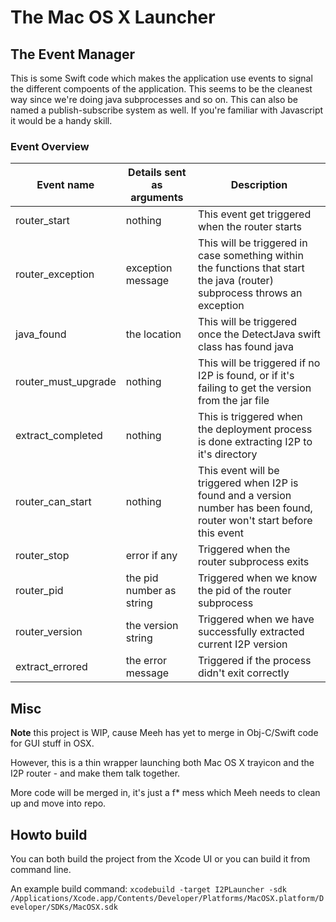 # The Mac OS X Launcher

## The Event Manager

This is some Swift code which makes the application use events to signal the different compoents of the application. This seems to be the cleanest way since we're doing java subprocesses and so on. This can also be named a publish-subscribe system as well. If you're familiar with Javascript it would be a handy skill.

### Event Overview

| Event name | Details sent as arguments | Description |
| ------------- | ------------- | ------------- |
| router_start | nothing | This event get triggered when the router starts |
| router_exception | exception message | This will be triggered in case something within the functions that start the java (router) subprocess throws an exception |
| java_found | the location | This will be triggered once the DetectJava swift class has found java |
| router_must_upgrade | nothing | This will be triggered if no I2P is found, or if it's failing to get the version from the jar file |
| extract_completed | nothing | This is triggered when the deployment process is done extracting I2P to it's directory |
| router_can_start | nothing | This event will be triggered when I2P is found and a version number has been found, router won't start before this event |
| router_stop | error if any | Triggered when the router subprocess exits |
| router_pid | the pid number as string | Triggered when we know the pid of the router subprocess |
| router_version | the version string | Triggered when we have successfully extracted current I2P version |
| extract_errored | the error message | Triggered if the process didn't exit correctly |

## Misc

**Note** this project is WIP, cause Meeh has yet to merge in Obj-C/Swift code for GUI stuff in OSX.

However, this is a thin wrapper launching both Mac OS X trayicon and the I2P router - and make them talk together.

More code will be merged in, it's just a f* mess which Meeh needs to clean up and move into repo.

## Howto build

You can both build the project from the Xcode UI or you can build it from command line.

An example build command:
`xcodebuild -target I2PLauncher -sdk /Applications/Xcode.app/Contents/Developer/Platforms/MacOSX.platform/Developer/SDKs/MacOSX.sdk`


